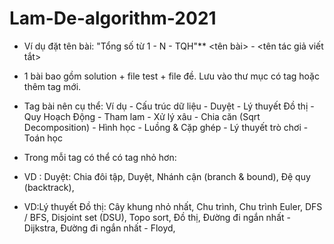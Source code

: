 # Lam-De-algorithm-2021

* Ví dụ đặt tên bài: "Tổng số từ 1 - N - TQH"** <tên bài> - <tên tác giả viết tắt>

* 1 bài bao gồm solution + file test + file đề. Lưu vào thư mục có tag hoặc thêm tag mới.

* Tag bài nên cụ thể:  Ví dụ
        - Cấu trúc dữ liệu
        - Duyệt
        - Lý thuyết Đồ thị
        - Quy Hoạch Động
        - Tham lam
        - Xử lý xâu
        - Chia căn (Sqrt Decomposition)
        - Hình học
        - Luồng & Cặp ghép
        - Lý thuyết trò chơi
        - Toán học
* Trong mỗi tag có thể có tag nhỏ hơn:
- VD : Duyệt:
Chia đôi tập, 
Duyệt, 
Nhánh cận (branch & bound), 
Đệ quy (backtrack), 

- VD:Lý thuyết Đồ thị:
Cây khung nhỏ nhất, 
Chu trình, 
Chu trình Euler, 
DFS / BFS, 
Disjoint set (DSU), 
Topo sort, 
Đồ thị, 
Đường đi ngắn nhất - Dijkstra, 
Đường đi ngắn nhất - Floyd, 